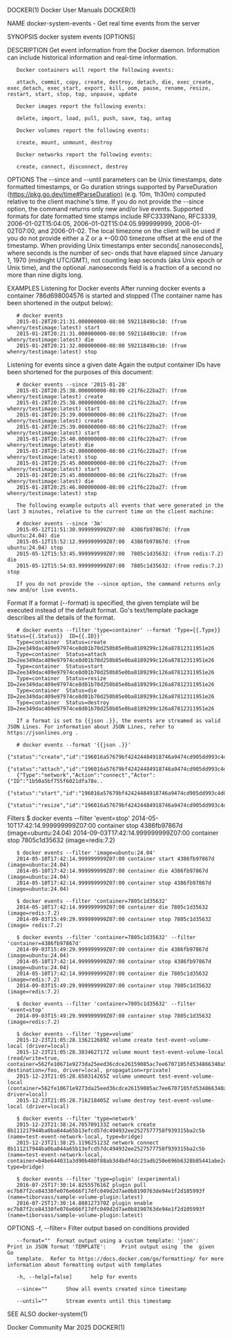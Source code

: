 DOCKER(1)							      Docker User Manuals							     DOCKER(1)

NAME
       docker-system-events - Get real time events from the server

SYNOPSIS
       docker system events [OPTIONS]

DESCRIPTION
       Get event information from the Docker daemon. Information can include historical information and real-time information.

       Docker containers will report the following events:

       attach, commit, copy, create, destroy, detach, die, exec_create, exec_detach, exec_start, export, kill, oom, pause, rename, resize, restart, start, stop, top, unpause, update

       Docker images report the following events:

       delete, import, load, pull, push, save, tag, untag

       Docker volumes report the following events:

       create, mount, unmount, destroy

       Docker networks report the following events:

       create, connect, disconnect, destroy

OPTIONS
       The  --since  and  --until  parameters  can  be	Unix  timestamps,  date	 formatted  timestamps,	 or  Go	 duration  strings  supported by ParseDuration
       ⟨https://pkg.go.dev/time#ParseDuration⟩ (e.g. 10m, 1h30m) computed relative to the client machine's time. If you do not provide the --since option, the
       command returns only new and/or live events.  Supported formats for date formatted  time	 stamps	 include  RFC3339Nano,	RFC3339,  2006-01-02T15:04:05,
       2006-01-02T15:04:05.999999999,  2006-01-02T07:00,  and  2006-01-02. The local timezone on the client will be used if you do not provide either a Z or a
       +-00:00 timezone offset at the end of the timestamp.  When providing Unix timestamps enter seconds[.nanoseconds], where seconds is the number  of  sec‐
       onds that have elapsed since January 1, 1970 (midnight UTC/GMT), not counting leap seconds (aka Unix epoch or Unix time), and the optional .nanoseconds
       field is a fraction of a second no more than nine digits long.

EXAMPLES
Listening for Docker events
       After running docker events a container 786d698004576 is started and stopped (The container name has been shortened in the output below):

       # docker events
       2015-01-28T20:21:31.000000000-08:00 59211849bc10: (from whenry/testimage:latest) start
       2015-01-28T20:21:31.000000000-08:00 59211849bc10: (from whenry/testimage:latest) die
       2015-01-28T20:21:32.000000000-08:00 59211849bc10: (from whenry/testimage:latest) stop

Listening for events since a given date
       Again the output container IDs have been shortened for the purposes of this document:

       # docker events --since '2015-01-28'
       2015-01-28T20:25:38.000000000-08:00 c21f6c22ba27: (from whenry/testimage:latest) create
       2015-01-28T20:25:38.000000000-08:00 c21f6c22ba27: (from whenry/testimage:latest) start
       2015-01-28T20:25:39.000000000-08:00 c21f6c22ba27: (from whenry/testimage:latest) create
       2015-01-28T20:25:39.000000000-08:00 c21f6c22ba27: (from whenry/testimage:latest) start
       2015-01-28T20:25:40.000000000-08:00 c21f6c22ba27: (from whenry/testimage:latest) die
       2015-01-28T20:25:42.000000000-08:00 c21f6c22ba27: (from whenry/testimage:latest) stop
       2015-01-28T20:25:45.000000000-08:00 c21f6c22ba27: (from whenry/testimage:latest) start
       2015-01-28T20:25:45.000000000-08:00 c21f6c22ba27: (from whenry/testimage:latest) die
       2015-01-28T20:25:46.000000000-08:00 c21f6c22ba27: (from whenry/testimage:latest) stop

       The following example outputs all events that were generated in the last 3 minutes, relative to the current time on the client machine:

       # docker events --since '3m'
       2015-05-12T11:51:30.999999999Z07:00  4386fb97867d: (from ubuntu:24.04) die
       2015-05-12T15:52:12.999999999Z07:00  4386fb97867d: (from ubuntu:24.04) stop
       2015-05-12T15:53:45.999999999Z07:00  7805c1d35632: (from redis:7.2) die
       2015-05-12T15:54:03.999999999Z07:00  7805c1d35632: (from redis:7.2) stop

       If you do not provide the --since option, the command returns only new and/or live events.

Format
       If  a  format  (--format) is specified, the given template will be executed instead of the default format. Go's text/template package describes all the
       details of the format.

       # docker events --filter 'type=container' --format 'Type={{.Type}}  Status={{.Status}}  ID={{.ID}}'
       Type=container  Status=create  ID=2ee349dac409e97974ce8d01b70d250b85e0ba8189299c126a87812311951e26
       Type=container  Status=attach  ID=2ee349dac409e97974ce8d01b70d250b85e0ba8189299c126a87812311951e26
       Type=container  Status=start  ID=2ee349dac409e97974ce8d01b70d250b85e0ba8189299c126a87812311951e26
       Type=container  Status=resize  ID=2ee349dac409e97974ce8d01b70d250b85e0ba8189299c126a87812311951e26
       Type=container  Status=die  ID=2ee349dac409e97974ce8d01b70d250b85e0ba8189299c126a87812311951e26
       Type=container  Status=destroy  ID=2ee349dac409e97974ce8d01b70d250b85e0ba8189299c126a87812311951e26

       If a format is set to {{json .}}, the events are streamed as valid JSON Lines. For information about JSON Lines, refer to https://jsonlines.org .

       # docker events --format '{{json .}}'
       {"status":"create","id":"196016a57679bf42424484918746a9474cd905dd993c4d0f4..
       {"status":"attach","id":"196016a57679bf42424484918746a9474cd905dd993c4d0f4..
       {"Type":"network","Action":"connect","Actor":{"ID":"1b50a5bf755f6021dfa78e..
       {"status":"start","id":"196016a57679bf42424484918746a9474cd905dd993c4d0f42..
       {"status":"resize","id":"196016a57679bf42424484918746a9474cd905dd993c4d0f4..

Filters
       $ docker events --filter 'event=stop'
       2014-05-10T17:42:14.999999999Z07:00 container stop 4386fb97867d (image=ubuntu:24.04)
       2014-09-03T17:42:14.999999999Z07:00 container stop 7805c1d35632 (image=redis:7.2)

       $ docker events --filter 'image=ubuntu:24.04'
       2014-05-10T17:42:14.999999999Z07:00 container start 4386fb97867d (image=ubuntu:24.04)
       2014-05-10T17:42:14.999999999Z07:00 container die 4386fb97867d (image=ubuntu:24.04)
       2014-05-10T17:42:14.999999999Z07:00 container stop 4386fb97867d (image=ubuntu:24.04)

       $ docker events --filter 'container=7805c1d35632'
       2014-05-10T17:42:14.999999999Z07:00 container die 7805c1d35632 (image=redis:7.2)
       2014-09-03T15:49:29.999999999Z07:00 container stop 7805c1d35632 (image= redis:7.2)

       $ docker events --filter 'container=7805c1d35632' --filter 'container=4386fb97867d'
       2014-09-03T15:49:29.999999999Z07:00 container die 4386fb97867d (image=ubuntu:24.04)
       2014-05-10T17:42:14.999999999Z07:00 container stop 4386fb97867d (image=ubuntu:24.04)
       2014-05-10T17:42:14.999999999Z07:00 container die 7805c1d35632 (image=redis:7.2)
       2014-09-03T15:49:29.999999999Z07:00 container stop 7805c1d35632 (image=redis:7.2)

       $ docker events --filter 'container=7805c1d35632' --filter 'event=stop'
       2014-09-03T15:49:29.999999999Z07:00 container stop 7805c1d35632 (image=redis:7.2)

       $ docker events --filter 'type=volume'
       2015-12-23T21:05:28.136212689Z volume create test-event-volume-local (driver=local)
       2015-12-23T21:05:28.383462717Z volume mount test-event-volume-local (read/write=true, container=562fe10671e9273da25eed36cdce26159085ac7ee6707105fd534866340a5025, destination=/foo, driver=local, propagation=rprivate)
       2015-12-23T21:05:28.650314265Z volume unmount test-event-volume-local (container=562fe10671e9273da25eed36cdce26159085ac7ee6707105fd534866340a5025, driver=local)
       2015-12-23T21:05:28.716218405Z volume destroy test-event-volume-local (driver=local)

       $ docker events --filter 'type=network'
       2015-12-23T21:38:24.705709133Z network create 8b111217944ba0ba844a65b13efcd57dc494932ee2527577758f939315ba2c5b (name=test-event-network-local, type=bridge)
       2015-12-23T21:38:25.119625123Z network connect 8b111217944ba0ba844a65b13efcd57dc494932ee2527577758f939315ba2c5b (name=test-event-network-local, container=b4be644031a3d90b400f88ab3d4bdf4dc23adb250e696b6328b85441abe2c54e, type=bridge)

       $ docker events --filter 'type=plugin' (experimental)
       2016-07-25T17:30:14.825557616Z plugin pull ec7b87f2ce84330fe076e666f17dfc049d2d7ae0b8190763de94e1f2d105993f (name=tiborvass/sample-volume-plugin:latest)
       2016-07-25T17:30:14.888127370Z plugin enable ec7b87f2ce84330fe076e666f17dfc049d2d7ae0b8190763de94e1f2d105993f (name=tiborvass/sample-volume-plugin:latest)

OPTIONS
       -f, --filter=	  Filter output based on conditions provided

       --format=""	Format output using a custom template: 'json':		   Print in JSON format 'TEMPLATE':	    Print output using	the  given  Go
       template.  Refer to https://docs.docker.com/go/formatting/ for more information about formatting output with templates

       -h, --help[=false]      help for events

       --since=""      Show all events created since timestamp

       --until=""      Stream events until this timestamp

SEE ALSO
       docker-system(1)

Docker Community							   Mar 2025								     DOCKER(1)
